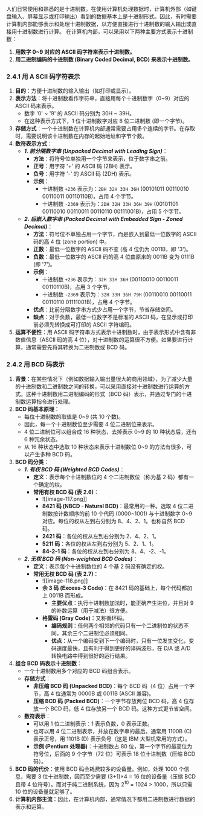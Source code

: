 
人们日常使用和熟悉的是十进制数。在使用计算机处理数据时，计算机外部（如键盘输入、屏幕显示或打印输出）看到的数据基本上是十进制形式。因此，有时需要计算机内部能够表示和处理十进制数据，以方便直接进行十进制数的输入输出或直接用十进制数进行计算。
在计算机内部，可以采用以下两种主要方式表示十进制数：
1.  **用数字 0~9 对应的 ASCII 码字符来表示十进制数。**
2.  **用二进制编码的十进制数 (Binary Coded Decimal, BCD) 来表示十进制数。**
### 2.4.1 用 A SCII 码字符表示
1.  **目的**：方便十进制数的输入输出（如打印或显示）。
2.  **表示方法**：将十进制数看作字符串，直接用每个十进制数字（0~9）对应的 ASCII 码来表示。
    *   数字 '0' ~ '9' 的 ASCII 码分别为 30H ~ 39H。
    *   在这种表示方式下，1 位十进制数字对应 8 位二进制数 (即一个字节)。
3.  **存储方式**：一个十进制数在计算机内部通常需要占用多个连续的字节。在存取时，需要说明该十进制数在内存的起始地址和字节个数。
4.  **数符表示方式**：
    *   ***1. 前分隔数字串 (Unpacked Decimal with Leading Sign)***：
        *   **方法**：将符号位单独用一个字节来表示，位于数字串之前。
        *   **正号**：用字符 '+' 的 ASCII 码 (2BH) 表示。
        *   **负号**：用字符 '-' 的 ASCII 码 (2DH) 表示。
        *   **示例**：
            *   十进制数 `+236` 表示为：`2BH 32H 33H 36H` (00101011 00110010 00110011 00110110B)，占用 4 个字节。
            *   十进制数 `-2369` 表示为：`2DH 32H 33H 36H 39H` (00101101 00110010 00110011 00110110 00111001B)，占用 5 个字节。
    *   ***2. 后嵌入数字串 (Packed Decimal with Embedded Sign - Zoned Decimal)***：
        *   **方法**：符号位不单独占用一个字节，而是嵌入到最低一位数字的 ASCII 码的高 4 位 (zone portion) 中。
        *   **正数**：最低一位数字的 ASCII 码不变 (高 4 位仍为 0011B，即 '3')。
        *   **负数**：最低一位数字的 ASCII 码的高 4 位由原来的 0011B 变为 0111B (即 '7')。
        *   **示例**：
            *   十进制数 `+236` 表示为：`32H 33H 36H` (00110010 00110011 00110110B)，占用 3 个字节。
            *   十进制数 `-2369` 表示为：`32H 33H 36H 79H` (00110010 00110011 00110110 01111001B)，占用 4 个字节。
        *   **优点**：比前分隔数字串方式少占用一个字节，节省存储空间。
        *   **缺点**：对于负数，最低一位数字不是标准的 ASCII 码，在显示或打印前必须先转换成可打印的 ASCII 字符编码。
5.  **运算不便性**：用 ASCII 码字符串方式表示十进制数时，由于表示形式中含有非数值信息（ASCII 码的高 4 位），对十进制数的运算很不方便。如果要进行计算，通常需要先将其转换为二进制数或 BCD 码。
### 2.4.2 用 BCD 码表示
1.  **背景**：在某些情况下（例如数据输入输出量很大的商用领域），为了减少大量的十进制数和二进制数之间的转换，可以采用直接对十进制数进行运算的方式。这种十进制数用二进制编码的形式（BCD 码）表示，并通过专门的十进制数运算指令进行处理。
2.  **BCD 码基本原理**：
    *   每位十进制数的取值是 0~9 (共 10 个数)。
    *   因此，每一个十进制数位至少需要 4 位二进制位来表示。
    *   4 位二进制位可以组合成 16 种状态，去掉表示 0~9 的 10 种状态后，还有 6 种冗余状态。
    *   从 16 种状态中选取 10 种状态来表示十进制数位 0~9 的方法有很多，可以产生多种 BCD 码。
3.  **BCD 码分类**：
    *   ***1. 有权 BCD 码 (Weighted BCD Codes)***：
        *   **定义**：表示每个十进制数位的 4 个二进制数位（称为基 2 码）都有一个确定的权。
        *   **常用有权 BCD 码 (表 2.6)**：
	        * ![[image-117.png]]
            *   **8421 码 (NBCD - Natural BCD)**：最常用的一种。选取 4 位二进制数按计数顺序的前 10 个代码 (0000~1001) 与十进制数字 0~9 对应。每位的权从左到右分别为 8、4、2、1。也称自然 BCD 码。
            *   **2421 码**：各位的权从左到右分别为 2、4、2、1。
            *   **5211 码**：各位的权从左到右分别为 5、2、1、1。
            *   **84-2-1 码**：各位的权从左到右分别为 8、4、-2、-1。
    *   ***2. 无权 BCD 码 (Non-weighted BCD Codes)***：
        *   **定义**：表示每个十进制数位的 4 个基 2 码没有确定的权。
        *   **常用无权 BCD 码 (表 2.7)**：
	        * ![[image-118.png]]
            *   **余 3 码 (Excess-3 Code)**：在 8421 码的基础上，每个代码都加上 0011B 而形成。
                *   **主要优点**：执行十进制数加法时，能正确产生进位，并且对 9 的补数运算（用于减法）很方便。
            *   **格雷码 (Gray Code)**：又称循环码。
                *   **编码规则**：任何两个相邻的代码只有一个二进制位的状态不同，其余三个二进制位必须相同。
                *   **优点**：从一个编码变到下一个编码时，只有一位发生变化，变码速度最快，且有利于得到更好的译码波形，在 D/A 或 A/D 转换电路中得到很好的运行结果。
4.  **组合 BCD 码表示十进制数**：
    *   一个十进制数用多个对应的 BCD 码组合表示。
    *   **存储方式**：
        *   **非压缩 BCD 码 (Unpacked BCD)**：每个 BCD 码（4 位）占用一个字节，高 4 位通常为 0000B 或 0011B (ASCII 兼容)。
        *   **压缩 BCD 码 (Packed BCD)**：一个字节存放两位 BCD 码，高 4 位存放一个 BCD 码，低 4 位存放另一个 BCD 码。这种方式更节省空间。
    *   **数符表示**：
        *   可以用 1 位二进制表示：1 表示负数，0 表示正数。
        *   也可以用 4 位二进制表示，并放在数字串的最后。通常用 1100B (C) 表示正号，用 1101B (D) 表示负号（这是 IBM 大型机常用的方式）。
        *   **示例 (Pentium 处理器)**：十进制数占 80 位，第一个字节的最高位为符号位，后面的 9 个字节（72 位）可表示 18 位十进制数（压缩 BCD 码）。
5.  **BCD 码的代价**：使用 BCD 码会耗费较多的设备量。例如，处理 1000 个信息，需要 3 位十进制数，因而至少需要 (3+1)×4 = 16 位的设备量（压缩 BCD 且带 4 位符号）。而对于纯二进制系统，因为 2<sup>10</sup> = 1024 > 1000，所以只需 10 位的设备量就足够了。
6.  **计算机内部主流**：因此，在计算机内部，通常情况下都用二进制数进行数据的表示和运算。

